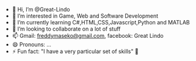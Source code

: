 - 👋 Hi, I’m @Great-Lindo
- 👀 I’m interested in Game, Web and Software Development
- 🌱 I’m currently learning C#,HTML,CSS,Javascript,Python and MATLAB
- 💞️ I’m looking to collaborate on a lot of stuff
- 📫 Gmail: freddymaseko@gmail.com, facebook: Great Lindo
- 😄 Pronouns: ...
- ⚡ Fun fact: "I have a very particular set of skills" 👀 

<!---
Great-Lindo/Great-Lindo is a ✨ special ✨ repository because its `README.md` (this file) appears on your GitHub profile.
You can click the Preview link to take a look at your changes.
--->
